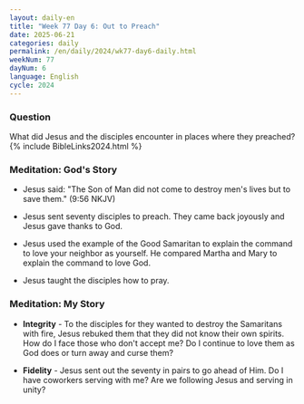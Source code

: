 ```yaml
---
layout: daily-en
title: "Week 77 Day 6: Out to Preach"
date: 2025-06-21
categories: daily
permalink: /en/daily/2024/wk77-day6-daily.html
weekNum: 77
dayNum: 6
language: English
cycle: 2024
---
```

### Question     
What did Jesus and the disciples encounter in places where they preached?
{% include BibleLinks2024.html %} 

### Meditation: God's Story   
+ Jesus said: "The Son of Man did not come to destroy men's lives but to save them." (9:56 NKJV) 

+ Jesus sent seventy disciples to preach. They came back joyously and Jesus gave thanks to God. 

+ Jesus used the example of the Good Samaritan to explain the command to love your neighbor as yourself. He compared Martha and Mary to explain the command to love God. 

+ Jesus taught the disciples how to pray. 

### Meditation: My Story   
+ **Integrity** - To the disciples for they wanted to destroy the Samaritans with fire, Jesus rebuked them that they did not know their own spirits. How do I face those who don't accept me? Do I continue to love them as God does or turn away and curse them? 

+ **Fidelity** - Jesus sent out the seventy in pairs to go ahead of Him. Do I have coworkers serving with me? Are we following Jesus and serving in unity? 
